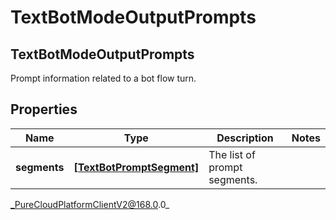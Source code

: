 # TextBotModeOutputPrompts

## TextBotModeOutputPrompts
Prompt information related to a bot flow turn.

## Properties

|Name | Type | Description | Notes|
|------------ | ------------- | ------------- | -------------|
| **segments** | [**[TextBotPromptSegment]**]([TextBotPromptSegment]) | The list of prompt segments. | |



_PureCloudPlatformClientV2@168.0.0_

